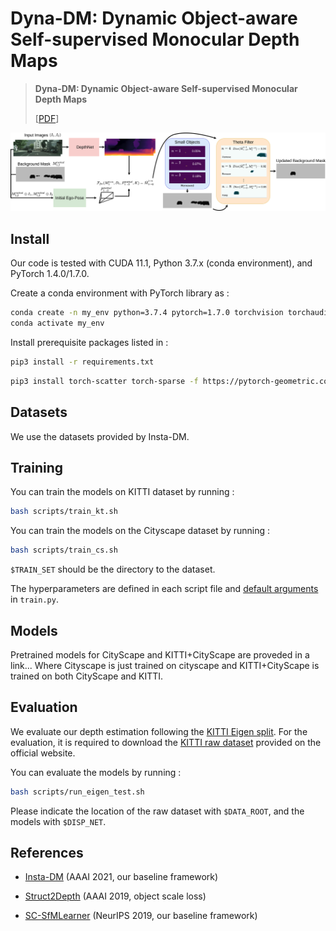 # Dyna-DM: Dynamic Object-aware Self-supervised Monocular Depth Maps


 >**Dyna-DM: Dynamic Object-aware Self-supervised Monocular Depth Maps**
 >
 >[[PDF](https://arxiv.org/pdf/2206.03799.pdf)]


<p align="center">
  <img src="./misc/arch.png"/>
</p>



## Install

Our code is tested with CUDA 11.1, Python 3.7.x (conda environment), and PyTorch 1.4.0/1.7.0.

Create a conda environment with PyTorch library as :

```bash
conda create -n my_env python=3.7.4 pytorch=1.7.0 torchvision torchaudio cudatoolkit=11.1 -c pytorch -c nvidia
conda activate my_env
```

Install prerequisite packages listed in :

```bash
pip3 install -r requirements.txt
```

```bash
pip3 install torch-scatter torch-sparse -f https://pytorch-geometric.com/whl/torch-1.7.0+cu110.html
```


## Datasets

We use the datasets provided by Insta-DM.

## Training

You can train the models on KITTI dataset by running :

```bash
bash scripts/train_kt.sh
```

You can train the models on the Cityscape dataset by running :

```bash
bash scripts/train_cs.sh
```

`$TRAIN_SET` should be the directory to the dataset.

The hyperparameters are defined in each script file and [default arguments](train.py) in `train.py`. 

## Models

Pretrained models for CityScape and KITTI+CityScape are proveded in a link...
Where Cityscape is just trained on cityscape and KITTI+CityScape is trained on both CityScape and KITTI.


## Evaluation

We evaluate our depth estimation following the [KITTI Eigen split](https://arxiv.org/abs/1406.2283).
For the evaluation, it is required to download the [KITTI raw dataset](http://www.cvlibs.net/download.php?file=raw_data_downloader.zip) provided on the official website.

You can evaluate the models by running :

```bash
bash scripts/run_eigen_test.sh
```

Please indicate the location of the raw dataset with `$DATA_ROOT`, and the models with `$DISP_NET`.

## References
 
* [Insta-DM](https://github.com/SeokjuLee/Insta-DM) (AAAI 2021, our baseline framework)

* [Struct2Depth](https://github.com/tensorflow/models/blob/archive/research/struct2depth) (AAAI 2019, object scale loss)

* [SC-SfMLearner](https://github.com/JiawangBian/SC-SfMLearner-Release) (NeurIPS 2019, our baseline framework)


 
